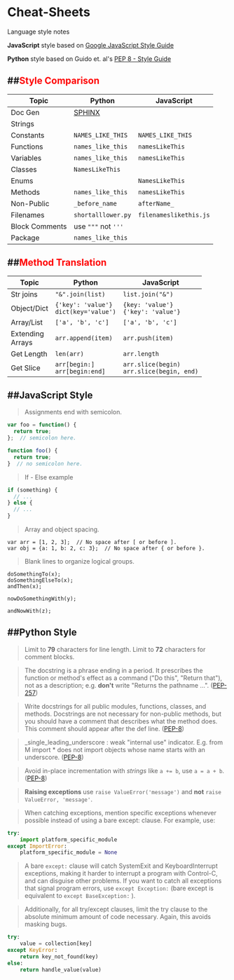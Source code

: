 # Cheat-Sheets
Language style notes

**JavaScript** style based on [Google JavaScript Style Guide](https://google-styleguide.googlecode.com/svn/trunk/javascriptguide.xml)

**Python** style based on Guido et. al's [PEP 8 - Style Guide](https://www.python.org/dev/peps/pep-0008/)

##<font color="red">Style Comparison</font>
---
Topic | Python | JavaScript 
---|---|---
Doc Gen|[SPHINX]| |[JSDoc] ([2])
Strings|      |  |use `'` not `"` ([1])
Constants|`NAMES_LIKE_THIS` |`NAMES_LIKE_THIS`
Functions|`names_like_this` |`namesLikeThis`
Variables| `names_like_this` |`namesLikeThis`
Classes|`NamesLikeThis` ||
Enums|     |`NamesLikeThis`
Methods|`names_like_this` |`namesLikeThis`
Non-Public|`_before_name` |`afterName_`
Filenames|`shortalllower.py`|`filenameslikethis.js`
Block Comments| use `"""` not `'''` | 
Package| `names_like_this` |  |




##<font color="red">Method Translation</font>
---

Topic | Python | JavaScript 
---|---|---
Str joins| `"&".join(list)` | `list.join("&")`
Object/Dict|`{'key': 'value'}`<br>`dict(key='value')`|`{key: 'value'}`<br>`{'key': 'value'}`
Array/List|`['a', 'b', 'c']`|`['a', 'b', 'c']`
Extending<br>Arrays|`arr.append(item)`|`arr.push(item)`
Get Length|`len(arr)`|`arr.length`
Get Slice|`arr[begin:]`<br>`arr[begin:end]`|`arr.slice(begin)`<br>`arr.slice(begin, end)`


##JavaScript Style
---
>Assignments end with semicolon.

```javascript
var foo = function() {
  return true;
};  // semicolon here.

function foo() {
  return true;
}  // no semicolon here.
```
>If - Else example

```javascript
if (something) {
  // ...
} else {
  // ...
}
```
>Array and object spacing.

```
var arr = [1, 2, 3];  // No space after [ or before ].
var obj = {a: 1, b: 2, c: 3};  // No space after { or before }.
```
>Blank lines to organize logical groups.

```
doSomethingTo(x);
doSomethingElseTo(x);
andThen(x);

nowDoSomethingWith(y);

andNowWith(z);
```


##Python Style
---
>Limit to **79** characters for line length.
>Limit to **72** characters for comment blocks.

>The docstring is a phrase ending in a period. It prescribes the function or method's effect as a command ("Do this", "Return that"), not as a description; e.g. **don't** write "Returns the pathname ...". ([PEP-257])

>Write docstrings for all public modules, functions, classes, and methods. Docstrings are not necessary for non-public methods, but you should have a comment that describes what the method does. This comment should appear after the def line. ([PEP-8])

>_single_leading_underscore : weak "internal use" indicator. E.g. from M import * does not import objects whose name starts with an underscore. ([PEP-8])

>Avoid in-place incrementation with *strings* like `a += b`, use `a = a + b`. ([PEP-8])

>**Raising exceptions** use `raise ValueError('message')` and **not** `raise ValueError, 'message'`.


>When catching exceptions, mention specific exceptions whenever possible instead of using a bare except: clause. For example, use:

```python
try:
    import platform_specific_module
except ImportError:
    platform_specific_module = None
```
>A bare `except:` clause will catch SystemExit and KeyboardInterrupt exceptions, making it harder to interrupt a program with Control-C, and can disguise other problems. If you want to catch all exceptions that signal program errors, use `except Exception:` (bare except is equivalent to `except BaseException:` ).

>Additionally, for all try/except clauses, limit the try clause to the absolute minimum amount of code necessary. Again, this avoids masking bugs.

```python
try:
    value = collection[key]
except KeyError:
    return key_not_found(key)
else:
    return handle_value(value)
```



[1]:https://google-styleguide.googlecode.com/svn/trunk/javascriptguide.xml?showone=Strings#Strings
[2]:https://google-styleguide.googlecode.com/svn/trunk/javascriptguide.xml?showone=Comments#Comments
[Sphinx]:http://sphinx-doc.org/
[JSDoc]:http://usejsdoc.org/
[PEP-257]:https://www.python.org/dev/peps/pep-0257/
[PEP-8]:https://www.python.org/dev/peps/pep-0008/

